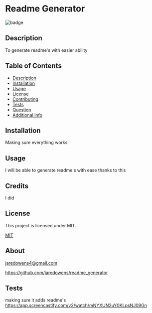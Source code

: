 # Readme Generator
 ![badge](https://img.shields.io/badge/license-MIT-blue.svg)

 ## Description
 To generate readme's with easier ability

 ## Table of Contents
 - [Description](#description)
 - [Installation]($installation)
 - [Usage](#usage)
 - [License](#license)
 - [Contributing](#contributing)
 - [Tests](#tests)
 - [Question]($questions)
 - [Additional Info](#additional-info)

 ## Installation
 Making sure everything works

 ## Usage
 I will be able to generate readme's with ease thanks to this 

 ## Credits
 I did

 ## License
 This project is licensed under MIT.

 [MIT](https://mit-license.org/)

 ## About
 jaredowens4@gmail.com

 https://github.com/jaredowens/readme_generator

 ## Tests
 making sure it adds readme's
 https://app.screencastify.com/v2/watch/mNYXUN2uY0KLpsNJ09Gn